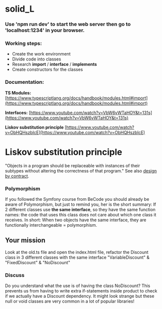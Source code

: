# solid_L
### Use 'npm run dev' to start the web server then go to 'localhost:1234' in your browser.

### Working steps:

- Create the work environment
- Divide code into classes
- Research **import** / **interface** / **implements**
- Create constructors for the classes

### Documentation:

**TS Modules:** [https://www.typescriptlang.org/docs/handbook/modules.html#import](https://www.typescriptlang.org/docs/handbook/modules.html#import)

**Interfaces:** [https://www.youtube.com/watch?v=VbW6vWTaHOY&t=131s](https://www.youtube.com/watch?v=VbW6vWTaHOY&t=131s)

**Liskov substitution principle** [https://www.youtube.com/watch?v=ObHQHszbIcE](https://www.youtube.com/watch?v=ObHQHszbIcE)


# Liskov substitution principle
"Objects in a program should be replaceable with instances of their subtypes without altering the correctness of that program." See also [design by contract](https://en.wikipedia.org/wiki/Design_by_contract).

### Polymorphism
If you followed the Symfony course from BeCode you should already be aware of Polymorphism, but just to remind you, her is the short summary:
If 2 different classes use **the same interface**, so they have the same function names: the code that uses this class does not care about which one class it receives.
In short: When two objects have the same interface, they are functionally interchangeable = polymorphism.

## Your mission
Look at the old.ts file and open the index.html file, refactor the Discount class in 3 different classes with the same interface "VariableDiscount" & "FixedDiscount" & "NoDiscount"

### Discuss
Do you understand what the use is of having the class NoDiscount? This prevents us from having to write extra if-statements inside product to check if we actually have a Discount dependency. It might look strange but these null or void classes are very common in a lot of popular libraries!
